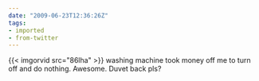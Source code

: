 ```yaml
---
date: "2009-06-23T12:36:26Z"
tags:
- imported
- from-twitter
---
```

{{< imgorvid src="86lha" >}} washing machine took money off me to turn off and do nothing. Awesome. Duvet back pls?
